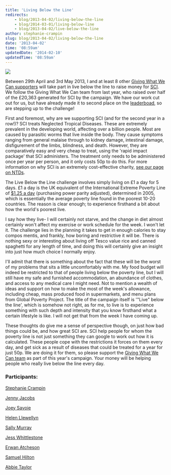 ```yaml
---
title: 'Living Below the Line'
redirects:
    - blog/2013-04-02/living-below-the-line
    - blog/2014-03-01/living-below-line
    - blog/2013-04-02/live-below-the-line
author: stephanie-crampin
slug: blog/2013-04-02/living-below-the-line
date: '2013-04-02'
time: '08:59am'
updatedDate: '2014-02-10'
updatedTime: '08:59am'
---
```

![](http://www3.imperial.ac.uk/newseventsimages?p_image_type=mainnews2012&p_image_id=16022)

Between 29th April and 3rd May 2013, I and at least 8 other [Giving What We Can supporters](https://www.livebelowtheline.com/team/gwwc?lang=en) will take part in live below the line to raise money for [SCI](http://www3.imperial.ac.uk/schisto/). We follow the Giving What We Can team from last year, who raised over half of the £20,363 generated for SCI by the campaign. We have our work cut out for us, but have already made it to second place on the [leaderboad](https://www.livebelowtheline.com/uk-en-leaderboards), so are stepping up to the challenge!

First and foremost, why are we supporting SCI (and for the second year in a row!)? SCI treats Neglected Tropical Diseases. These are extremely prevalent in the developing world, affecting over a billion people. Most are caused by parasitic worms that live inside the body. They cause symptoms ranging from general malaise through to kidney damage, intestinal damage, disfigurement of the limbs, blindness, and death. However, they are comparatively easy and very cheap to treat, using the 'rapid impact package' that SCI administers. The treatment only needs to be administered once per year per person, and it only costs 50p to do this. For more information on why SCI is an extremely cost-effective charity, [see our page on NTDs](http://givingwhatwecan.org/where-to-give/charity-evaluation/health/neglected-tropical-diseases).

The Live Below the Line challenge involves simply living on £1 a day for 5 days. £1 a day is the UK equivalent of the International Extreme Poverty Line of [$1.25 a day](http://siteresources.worldbank.org/DEC/Resources/Poverty-Brief-in-English.pdf) (purchasing power parity adjusted), determined in 2005, which is essentially the average poverty line found in the poorest 10-20 countries. The reason is clear enough; to experience firsthand a bit about how the world's poorest live.

I say how they live- I will certainly not starve, and the change in diet almost certainly won't affect my exercise or work schedule for the week. I won't let it. The challenge lies in the planning it takes to get in enough calories to stay compos mentis, and frankly, how boring and restrictive it will be. There is nothing sexy or interesting about living off Tesco value rice and canned spaghetti for any length of time, and doing this will certainly give an insight into just how much choice I normally enjoy.

I'll admit that there is something about the fact that these will be the worst of my problems that sits a little uncomfortably with me. My food budget will indeed be restricted to that of people living below the poverty line, but I will still have my safe and furnished accommodation, an abundance of clothes, and access to any medical care I might need. Not to mention a wealth of ideas and support on how to make the most of the week's allowance, including cheap, mass produced food in supermarkets, and menu plans from Global Poverty Project. The title of the campaign itself is '"Live" below the line', which is somehow not right, as for me, to live is to experience something with such depth and intensity that you know firsthand what a certain lifestyle is like. I will not get that from the week I have coming up.

These thoughts do give me a sense of perspective though, on just how bad things could be, and how great SCI are. SCI help people for whom the poverty line is not just something they can google to work out how it is calculated. These people cope with the restrictions it forces on them every day, and get sick as a result of diseases that could be treated for a year for just 50p. We are doing it for them, so please support the [Giving What We Can team](https://www.livebelowtheline.com/team/gwwc?lang=en) as part of this year's campaign. Your money will be helping people who really live below the line every day.

### Participants:

[Stephanie Crampin](https://www.livebelowtheline.com/me/stephcrampin)

[Jenny Jacobs](https://www.livebelowtheline.com/me/jennyj)

[Joey Savoie](https://www.livebelowtheline.com/me/joeysavoie)

[Helen Llewellyn](https://www.livebelowtheline.com/me/helenllewellyn)

[Sally Murray](https://www.livebelowtheline.com/me/sallymurray)

[Jess Whittlestone](https://www.livebelowtheline.com/me/jesswhittlestone)

[Erwan Atcheson](https://www.livebelowtheline.com/me/erwan)

[Samuel Hilton](https://www.livebelowtheline.com/me/samueljhilton)

[Abbie Taylor](https://www.livebelowtheline.com/me/abbievtaylor)